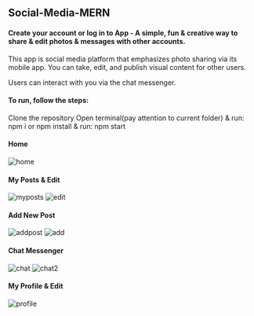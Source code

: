 ## Social-Media-MERN

#### Create your account or log in to App - A simple, fun & creative way to share & edit photos & messages with other accounts.
This app is social media platform that emphasizes photo sharing via its mobile app. You can take, edit, and publish visual content for other users.

Users can interact with you via the chat messenger.

#### To run, follow the steps:
Clone the repository Open terminal(pay attention to current folder) & run: npm i or npm install & run: npm start


#### Home  
![home](https://user-images.githubusercontent.com/82596988/225551028-62e8435c-7388-4bda-a9f1-fc93680f45dd.jpeg)

#### My Posts & Edit
![myposts](https://user-images.githubusercontent.com/82596988/225551760-98b56caa-be3a-4f8e-8f65-dd3257560f4d.jpeg)
![edit](https://user-images.githubusercontent.com/82596988/225553048-06561121-8ecb-4c8b-8b50-d5c06f1a0f75.jpeg)

#### Add New Post 
![addpost](https://user-images.githubusercontent.com/82596988/225552120-46f50507-6710-4f2e-9392-539e271fbf09.jpeg)
![add](https://user-images.githubusercontent.com/82596988/225554113-f64519ed-f666-4372-8391-4b1b2ae12eaf.jpeg)

#### Chat Messenger
![chat](https://user-images.githubusercontent.com/82596988/225552569-e6bd8b64-0720-4ce1-9f69-d8b5962e7014.jpeg)
![chat2](https://user-images.githubusercontent.com/82596988/225552588-1fe1e138-04c0-432c-89ab-e85d1cbdde27.jpeg)

#### My Profile & Edit 
![profile](https://user-images.githubusercontent.com/82596988/225550692-8df79831-9a4e-4d3e-9b05-a1a19f7e01df.jpeg)
